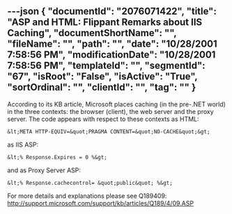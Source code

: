 ---json
{
  "documentId": "2076071422",
  "title": "ASP and HTML: Flippant Remarks about IIS Caching",
  "documentShortName": "",
  "fileName": "",
  "path": "",
  "date": "10/28/2001 7:58:56 PM",
  "modificationDate": "10/28/2001 7:58:56 PM",
  "templateId": "",
  "segmentId": "67",
  "isRoot": "False",
  "isActive": "True",
  "sortOrdinal": "",
  "clientId": "",
  "tag": ""
}
---

According to its KB article, Microsoft places caching (in the pre-.NET world) in the three contexts: the browser (client), the web server and the proxy server. The code appears with respect to these contexts as HTML:

    &lt;META HTTP-EQUIV=&quot;PRAGMA CONTENT=&quot;NO-CACHE&quot;&gt;

as IIS ASP:

    &lt;% Response.Expires = 0 %&gt;

and as Proxy Server ASP:

    &lt;% Response.cachecontrol= &quot;public&quot; %&gt;

For more details and explanations please see Q189409:
    http://support.microsoft.com/support/kb/articles/Q189/4/09.ASP
